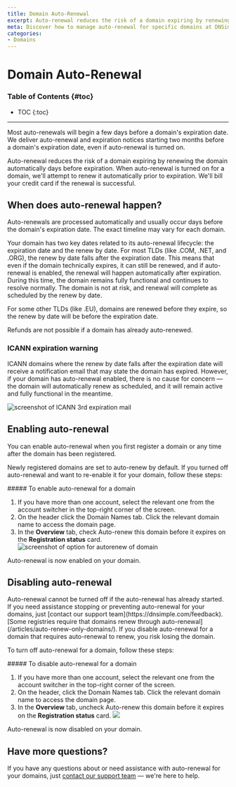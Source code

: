 ```yaml
---
title: Domain Auto-Renewal
excerpt: Auto-renewal reduces the risk of a domain expiring by renewing the domain automatically days before expiration.
meta: Discover how to manage auto-renewal for specific domains at DNSimple. Ensure your essential domain names remain active without manual intervention.
categories:
- Domains
---
```


# Domain Auto-Renewal

### Table of Contents {#toc}

* TOC
{:toc}

---
<warning>
Most auto-renewals will begin a few days before a domain's expiration date. We deliver auto-renewal and expiration notices starting two months before a domain's expiration date, even if auto-renewal is turned on.
</warning>

Auto-renewal reduces the risk of a domain expiring by renewing the domain automatically days before expiration. When auto-renewal is turned on for a domain, we'll attempt to renew it automatically prior to expiration. We'll bill your credit card if the renewal is successful.

## When does auto-renewal happen?

Auto-renewals are processed automatically and usually occur days before the domain's expiration date. The exact timeline may vary for each domain.

Your domain has two key dates related to its auto-renewal lifecycle: the expiration date and the renew by date. For most TLDs (like .COM, .NET, and .ORG), the renew by date falls after the expiration date. This means that even if the domain technically expires, it can still be renewed, and if auto-renewal is enabled, the renewal will happen automatically after expiration. During this time, the domain remains fully functional and continues to resolve normally. The domain is not at risk, and renewal will complete as scheduled by the renew by date.

For some other TLDs (like .EU), domains are renewed before they expire, so the renew by date will be before the expiration date.

<info>
Refunds are not possible if a domain has already auto-renewed.
</info>

### ICANN expiration warning

ICANN domains where the renew by date falls after the expiration date will receive a notification email that may state the domain has expired. However, if your domain has auto-renewal enabled, there is no cause for concern — the domain will automatically renew as scheduled, and it will remain active and fully functional in the meantime.

![screenshot of ICANN 3rd expiration mail](/files/icann-3rd-expiration-mail.png)

## Enabling auto-renewal

You can enable auto-renewal when you first register a domain or any time after the domain has been registered.

Newly registered domains are set to auto-renew by default. If you turned off auto-renewal and want to re-enable it for your domain, follow these steps:

<div class="section-steps" markdown="1">
##### To enable auto-renewal for a domain

1. If you have more than one account, select the relevant one from the account switcher in the top-right corner of the screen.
1. On the header click the <label>Domain Names</label> tab. Click the relevant domain name to access the domain page.
1. In the **Overview** tab, check <label>Auto-renew this domain before it expires</label> on the **Registration status** card.
    ![screenshot of option for autorenew of domain](/files/domain-autorenew.png)

Auto-renewal is now enabled on your domain.
</div>

## Disabling auto-renewal

<warning>
Auto-renewal cannot be turned off if the auto-renewal has already started. If you need assistance stopping or preventing auto-renewal for your domains, just [contact our support team](https://dnsimple.com/feedback).
</warning>

<warning>
[Some registries require that domains renew through auto-renewal](/articles/auto-renew-only-domains/). If you disable auto-renewal for a domain that requires auto-renewal to renew, you risk losing the domain.
</warning>

To turn off auto-renewal for a domain, follow these steps:

<div class="section-steps" markdown="1">
##### To disable auto-renewal for a domain

1. If you have more than one account, select the relevant one from the account switcher in the top-right corner of the screen.
1. On the header, click the <label>Domain Names</label> tab. Click the relevant domain name to access the domain page.
1. In the **Overview** tab, uncheck <label>Auto-renew this domain before it expires</label> on the **Registration status** card.
    ![](/files/disable-autorenew.png)

Auto-renewal is now disabled on your domain.
</div>

## Have more questions?

If you have any questions about or need assistance with auto-renewal for your domains, just [contact our support team](https://dnsimple.com/feedback) — we're here to help.
